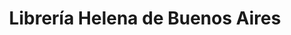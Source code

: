 ---
title: "Librería Helena de Buenos Aires"
url: /ciudad-autonoma-de-buenos-aires/libreria-helena-de-buenos-aires/
shop: libros
---